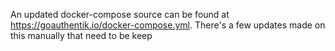 An updated docker-compose source can be found at https://goauthentik.io/docker-compose.yml. There's a few updates made on this manually that need to be keep

